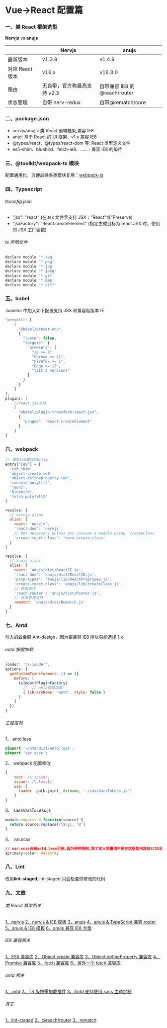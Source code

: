 # Vue->React 配置篇

### 一、类 React 框架选型

**Nervjs** vs **anujs**

|                 | Nervjs                      | anujs                        |
| --------------- | --------------------------- | ---------------------------- |
| 最新版本        | v1.3.9                      | v1.4.9                       |
| 对应 React 版本 | v16.x                       | v16.3.0                      |
| 路由            | 无自带，官方称最高支持 v2.3 | 自带兼容 IE8 的@reach/router |
| 状态管理        | 自带 nerv-redux             | 自带@rematch/core            |

### 二、package.json

- nervjs/anujs: 类 React 前端框架,兼容 IE8
- antd: 基于 React 的 UI 框架，v1.x 兼容 IE8
- @types/react、@types/react-dom 等: React 类型定义文件
- es5-shim、bluebird、fetch-ie8、…… : 兼容 IE8 的垫片

### 三、@toolkit/webpack-ts 模块

配置通用化，方便后续各类模块复用：[webpack-ts](http://git-kk.landray.com.cn/frontend-toolkit/webpack-ts/)

### 四、Typescript

###### tsconfig.json

- "jsx": "react" (在.tsx 文件里支持 JSX："React"或"Preserve)
- "jsxFactory": "React.createElement" (指定生成目标为 react JSX 时，使用的 JSX 工厂函数)

###### ts 声明文件

```js
declare module '*.svg'
declare module '*.png'
declare module '*.jpg'
declare module '*.jpeg'
declare module '*.gif'
declare module '*.bmp'
declare module '*.tiff'
```

### 五、babel

.babelrc 中加入如下配置支持 JSX 和兼容低版本 IE

```js
"presets": [
    [
      "@babel/preset-env",
      {
        "loose": false,
        "targets": {
          "browsers": [
            "ie >= 8",
            "Chrome >= 21",
            "Firefox >= 1",
            "Edge >= 13",
            "last 3 versions"
          ]
        }
      }
    ]
],
plugins: [
    //react jsx支持
    [
      "@babel/plugin-transform-react-jsx",
      {
        "pragma": "React.createElement"
      }
    ]
]
```

### 六、webpack

```js
// 增加ie8兼容的entry
entry['ie8'] = [
  'es5-shim',
  'object-create-ie8',
  'object-defineproperty-ie8',
  'console-polyfill',
  'json3',
  'bluebird',
  'fetch-polyfill2'
]
```

```js
resolve: {
  // nervjs alias
  alias: {
    react: 'nervjs',
    'react-dom': 'nervjs',
    // Not necessary unless you consume a module using `createClass`
    'create-react-class': 'nerv-create-class'
  }
}
```

```js
resolve: {
  // anujs alias
  alias: {
    react: 'anujs/dist/ReactIE.js',
    'react-dom': 'anujs/dist/ReactIE.js',
    'prop-types': 'anujs/lib/ReactPropTypes.js',
    'create-react-class': 'anujs/lib/createClass.js',
    // 路由支持
    'reach-router': 'anujs/dist/Router.js',
    // 状态管理支持
    rematch: 'anujs/dist/Rematch.js'
  }
}
```

### 七、Antd

引入蚂蚁金服 Ant-design，因为要兼容 IE8 所以只能选择 1.x

###### antd 按需加载

```js
loader: 'ts-loader',
options: {
  getCustomTransformers: () => ({
    before: [
      tsImportPluginFactory(
        //  // antd按需加载
        { libraryName: 'antd', style: false }
      )
    ]
  })
}
```

###### 主题定制

1、 antd.less

```css
@import '~antd/dist/antd.less';
@import 'var.scss';
```

2、 webpack 配置修改

```js
{
    test: /\.scss$/,
    issuer: /\.less$/,
    use: {
      loader: path.join(__dirname, './sassVarsToLess.js')
    }
}
```

3、 sassVarsToLess.js

```js
module.exports = function(source) {
  return source.replace(/\$/gi, '@')
}
```

4、 var.scss

```css
// var.scss会被antd.less引用,因为种种限制,除了定义变量请不要在这里使用其他SCSS语法。
$primary-color: #4285f4;
```

### 八、Lint

改用**lint-staged**,lint-staged 只会检查你修改的代码

### 九、文章

###### 类 React 框架相关

[1、nervjs](https://github.com/NervJS/nerv#readme)
[2、nervjs & IE8 模板](https://github.com/NervJS/nerv-webpack-boilerplate)
[3、anujs](https://github.com/RubyLouvre/anu#readme)
[4、anujs & TypeScript 兼容 router](https://zhuanlan.zhihu.com/p/50299598)
[5、anujs & IE8 模板](https://github.com/RubyLouvre/anu-ie8-example)
[6、anujs 兼容 IE8 方案](https://zhuanlan.zhihu.com/p/39103023)

###### IE8 兼容相关

[1、ES5 兼容库](https://www.npmjs.com/package/es5-shim)
[2、Object.create 兼容库](https://www.npmjs.com/package/object-create-ie8)
[3、Object.defineProperty 兼容库](https://www.npmjs.com/package/object-defineproperty-ie8)
[4、Promise 兼容库](https://www.npmjs.com/package/bluebird)
[5、fetch 兼容库](https://www.npmjs.com/package/fetch-ie8)
[6、另外一个 fetch 兼容库](https://www.npmjs.com/package/fetch-polyfill2)

###### antd 相关

[1、antd](https://1x.ant.design/)
[2、TS 版按需加载插件](https://www.npmjs.com/package/ts-import-plugin)
[3、Antd 支持使用 sass 主题定制](https://gist.github.com/Kruemelkatze/057f01b8e15216ae707dc7e6c9061ef7)

###### 其它

[1、lint-staged](https://segmentfault.com/a/1190000009546913)
[2、@reach/router](https://www.npmjs.com/package/@reach/router)
[3、rematch](https://www.npmjs.com/package/@rematch/core)
